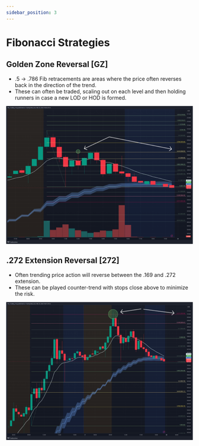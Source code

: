 ```yaml
---
sidebar_position: 3
---
```


# Fibonacci Strategies

## Golden Zone Reversal [GZ]

* .5 -> .786 Fib retracements are areas where the price often reverses back in the direction of the trend.
* These can often be traded, scaling out on each level and then holding runners in case a new LOD or HOD is formed.

![image](_media/fib/fib_gz.png ':size=100%')

## .272 Extension Reversal [272]

* Often trending price action will reverse between the .169 and .272 extension. 
* These can be played counter-trend with stops close above to minimize the risk.

![image](_media/fib/fib_272.png ':size=100%')
